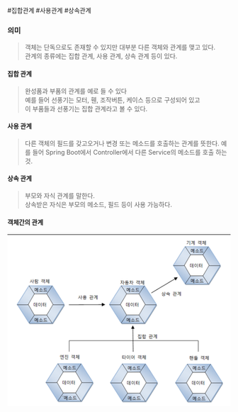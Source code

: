 #집합관계 #사용관계 #상속관계 
### 의미
> 객체는 단독으로도 존재할 수 있지만 대부분 다른 객체와 관계를 맺고 있다.  
> 관계의 종류에는 집합 관계, 사용 관계, 상속 관계 등이 있다.

#### 집합 관계
> 완성품과 부품의 관계를 예로 들 수 있다  
> 예를 들어 선풍기는 모터, 휀, 조작버튼, 케이스 등으로 구성되어 있고  
> 이 부품들과 선풍기는 집합 관계라고 볼 수 있다.

#### 사용 관계
> 다른 객체의 필드를 갖고오거나 변경 또는 메소드를 호출하는 관계를 뜻한다.
> 예를 들어 Spring Boot에서 Controller에서 다른 Service의 메소드를 호출 하는것.

#### 상속 관계
> 부모와 자식 관계를 말한다.  
> 상속받은 자식은 부모의 메소드, 필드 등이 사용 가능하다.


#### 객체간의 관계
![참고자료](./img/ObjectRelationship.png)


